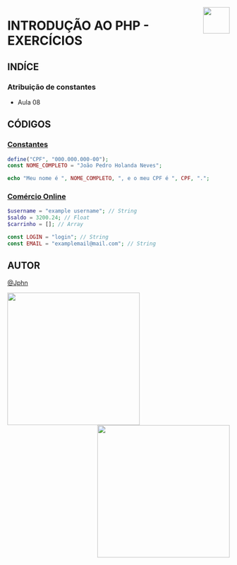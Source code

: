 <!-- HEADER -->
<a href="https://www.beacademy.com.br/devstartpaylivre/" target="_blank"><img src="https://www.beacademy.com.br/wp-content/uploads/2022/02/Cubo.png" align="right" width="60"/></a>

# INTRODUÇÃO AO PHP - EXERCÍCIOS
<!-- /HEADER -->

<!-- BODY -->
<!-- INDEX -->
## INDÍCE

### Atribuição de constantes

- Aula 08
<!-- /INDEX -->

<!-- MAIN -->
## CÓDIGOS

<!-- SECTION -->
### [Constantes](./index.php)

```php
define("CPF", "000.000.000-00");
const NOME_COMPLETO = "João Pedro Holanda Neves";

echo "Meu nome é ", NOME_COMPLETO, ", e o meu CPF é ", CPF, ".";
```
<!-- /SECTION -->

<!-- SECTION -->
### [Comércio Online](./comercio.php)

```php
$username = "example username"; // String
$saldo = 3200.24; // Float
$carrinho = []; // Array

const LOGIN = "login"; // String
const EMAIL = "examplemail@mail.com"; // String
```
<!-- /SECTION -->
<!-- /MAIN -->
<!-- /BODY -->

<!-- FOOTER -->
## AUTOR

[@Jphn](https://github.com/Jphn)

<a href="https://www.beacademy.com.br/" target="_blank"><img src="https://www.beacademy.com.br/wp-content/uploads/2019/11/Logo-Topo.png" width="300" align="left" /></a>
<a href="https://www.paylivre.com/" target="_blank"><img src="https://web.paylivre.com/static/media/logo-blue.c7100186.png" width="300" align="right" /></a>
<!-- /FOOTER -->
